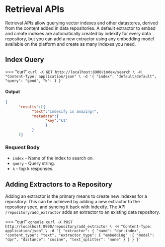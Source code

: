 # Retrieval APIs

Retrieval APIs allow querying vector indexes and other datastores, derived from the content added in data repositories. A default extractor to embed and create indexes are automatically created by indexify for every data repository, but you can add a new extractor using any embedding model available on the platform and create as many indexes you need.

## Index Query

=== "curl"
      ```
      curl -X GET http://localhost:8900/index/search \
      -H "Content-Type: application/json" \
      -d '{
            "index": "default/default",
            "query": "good",
            "k": 1
      }'
      ```

#### Output 
``` json
{
      "results":[{
            "text":"Indexify is amazing!",
            "metadata":{
                  "key":"k1"
                  }
            }
      ]}
```
### Request Body
* `index` - Name of the index to search on.
* `query` - Query string.
* `k` - top k responses.


## Adding Extractors to a Repository
Adding an extractor is the primary means to create new indexes for a repository. This can be achieved by adding a new extractor to the repository spec, and syncing it back with Indexify. The API `/repository/add_extractor` adds an extractor to an existing data repository.

=== "curl"
    ``` console
    curl -X POST http://localhost:8900/repository/add_extractor \
    -H "Content-Type: application/json" \
    -d '{
        "extractor": {
            "name": "dpr-index",
            "content_type": "text",
            "extractor_type": {
                  "embedding" :{
                        "model": "dpr",
                        "distance": "cosine",
                        "text_splitter": "none"
                        }
                  }
            }
    }'
    ```
